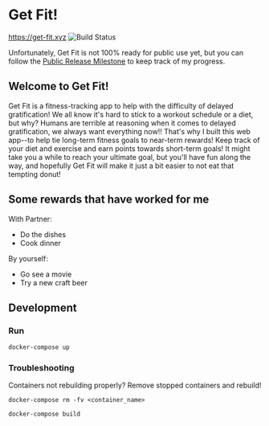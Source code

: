 # Get Fit!

https://get-fit.xyz ![Build Status](https://img.shields.io/travis/com/samhinshaw/get_fit.svg?style=flat-square)

Unfortunately, Get Fit is not 100% ready for public use yet, but you can follow the [Public Release Milestone](https://github.com/samhinshaw/get_fit/milestone/1) to keep track of my progress.

## Welcome to Get Fit!

Get Fit is a fitness-tracking app to help with the difficulty of delayed gratification! We all know it's hard to stick to a workout schedule or a diet, but why? Humans are terrible at reasoning when it comes to delayed gratification, we always want everything now!! That's why I built this web app--to help tie long-term fitness goals to near-term rewards! Keep track of your diet and exercise and earn points towards short-term goals! It might take you a while to reach your ultimate goal, but you'll have fun along the way, and hopefully Get Fit will make it just a bit easier to not eat that tempting donut!

## Some rewards that have worked for me

With Partner:

- Do the dishes
- Cook dinner

By yourself:

- Go see a movie
- Try a new craft beer

## Development

### Run

```sh
docker-compose up
```

### Troubleshooting

Containers not rebuilding properly? Remove stopped containers and rebuild!

```
docker-compose rm -fv <container_name>
```

```sh
docker-compose build
```
